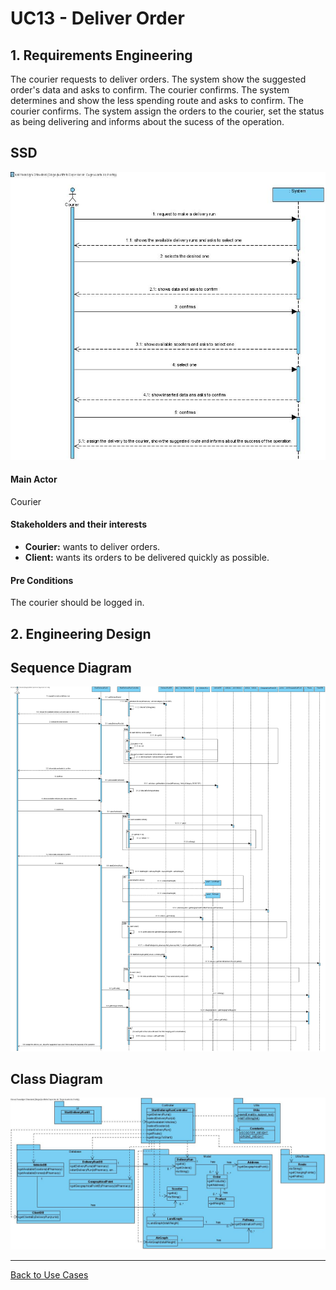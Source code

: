 # UC13 - Deliver Order

## 1. Requirements Engineering
The courier requests to deliver orders. The system show the suggested order's data and asks to confirm. The courier confirms. The system determines and show the less spending route and asks to confirm. The courier confirms. The system assign the orders to the courier, set the status as being delivering and informs about the sucess of the operation.

## SSD
![UC13_SSD.jpg](UC13_SSD.jpg)

#### Main Actor

Courier

#### Stakeholders and their interests
* **Courier:** wants to deliver orders.
* **Client:** wants its orders to be delivered quickly as possible.

#### Pre Conditions
The courier should be logged in.

## 2. Engineering Design

## Sequence Diagram
![UC13_SD.jpg](UC13_SD.jpg)



## Class Diagram
![UC13_CD.jpg](UC13_CD.jpg)

____

[Back to Use Cases](../UseCases.md)